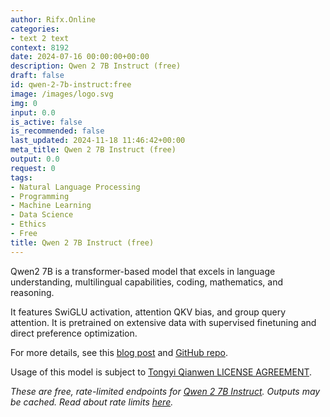 ```yaml
---
author: Rifx.Online
categories:
- text 2 text
context: 8192
date: 2024-07-16 00:00:00+00:00
description: Qwen 2 7B Instruct (free)
draft: false
id: qwen-2-7b-instruct:free
image: /images/logo.svg
img: 0
input: 0.0
is_active: false
is_recommended: false
last_updated: 2024-11-18 11:46:42+00:00
meta_title: Qwen 2 7B Instruct (free)
output: 0.0
request: 0
tags:
- Natural Language Processing
- Programming
- Machine Learning
- Data Science
- Ethics
- Free
title: Qwen 2 7B Instruct (free)
---
```
















Qwen2 7B is a transformer-based model that excels in language understanding, multilingual capabilities, coding, mathematics, and reasoning.

It features SwiGLU activation, attention QKV bias, and group query attention. It is pretrained on extensive data with supervised finetuning and direct preference optimization.

For more details, see this [blog post](https://qwenlm.github.io/blog/qwen2/) and [GitHub repo](https://github.com/QwenLM/Qwen2).

Usage of this model is subject to [Tongyi Qianwen LICENSE AGREEMENT](https://huggingface.co/Qwen/Qwen1.5-110B-Chat/blob/main/LICENSE).

_These are free, rate-limited endpoints for [Qwen 2 7B Instruct](/qwen/qwen-2-7b-instruct). Outputs may be cached. Read about rate limits [here](/docs/limits)._


